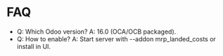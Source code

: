 # FAQ

- Q: Which Odoo version? A: 16.0 (OCA/OCB packaged).
- Q: How to enable? A: Start server with --addon mrp_landed_costs or install in UI.
